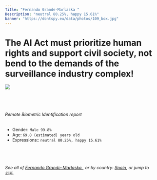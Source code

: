 ```yaml
---
Title: "Fernando Grande-Marlaska "
Description: "neutral 80.25%, happy 15.61%"
banner: "https://dontspy.eu/data/photos/109_box.jpg"
---
```


# The AI Act must prioritize human rights and support civil society, not bend to the demands of the surveillance industry complex!

<link rel="stylesheet" type="text/css" href="/css/blog.css" />

<div class="is-fake" hidden>

_This image is **clearly fake**_, yet we [continue to collect them because the AI Act negotiations](/blog/why-deepfake/) are heading in a direction that will only make people's lives more complicated. For a more in-depth explanation, read: [Double threat: why losing the battle against Face Biometrics would fuel the proliferation of deepfakes](/blog/the-dual-threat-how-losing-the-biometric-battle-fuels-deepfake-proliferation/).


</div>

<!-- <img src="https://dontspy.eu/data/photos/54_box.jpg" /> -->
<img src="https://dontspy.eu/data/photos/109_box.jpg" />

## <br>

###### Remote Biometric Identification report

* <span class="label">Gender:</span> `Male 99.8%`
* <span class="label">Age:</span> `69.8 (estimated) years old`
* <span class="label">Expressions::</span> `neutral 80.25%, happy 15.61%`

## <br>

###### See all of [Fernando Grande-Marlaska ](/policymaker#Fernando%20Grande-Marlaska%20), or by country: [Spain](/country#Spain), or jump to [🇩🇰](/x/228).

## <br>

